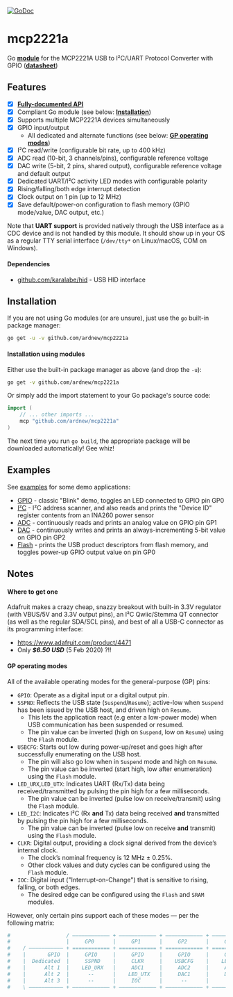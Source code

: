 [![GoDoc][docimg]][docurl]

[docimg]:https://godoc.org/github.com/ardnew/mcp2221a?status.svg
[docurl]:https://godoc.org/github.com/ardnew/mcp2221a

# mcp2221a
Go **[module](https://blog.golang.org/using-go-modules)** for the MCP2221A USB to I²C/UART Protocol Converter with GPIO (**[datasheet](http://ww1.microchip.com/downloads/en/DeviceDoc/20005565B.pdf)**)

## Features
- [x] **[Fully-documented API](https://godoc.org/github.com/ardnew/mcp2221a)**
- [x] Compliant Go module (see below: **[Installation](#installation)**)
- [x] Supports multiple MCP2221A devices simultaneously
- [x] GPIO input/output
   - All dedicated and alternate functions (see below: **[GP operating modes](#gp-operating-modes)**)
- [x] I²C read/write (configurable bit rate, up to 400 kHz)
- [x] ADC read (10-bit, 3 channels/pins), configurable reference voltage
- [x] DAC write (5-bit, 2 pins, shared output), configurable reference voltage and default output
- [x] Dedicated UART/I²C activity LED modes with configurable polarity
- [x] Rising/falling/both edge interrupt detection
- [x] Clock output on 1 pin (up to 12 MHz)
- [x] Save default/power-on configuration to flash memory (GPIO mode/value, DAC output, etc.)

Note that **UART support** is provided natively through the USB interface as a CDC device and is not handled by this module. It should show up in your OS as a regular TTY serial interface (`/dev/tty*` on Linux/macOS, COM on Windows).

#### Dependencies
- [github.com/karalabe/hid](https://github.com/karalabe/hid) - USB HID interface

## Installation
If you are not using Go modules (or are unsure), just use the `go` built-in package manager:
```sh
go get -u -v github.com/ardnew/mcp2221a
```

#### Installation using modules
Either use the built-in package manager as above (and drop the `-u`):
```sh
go get -v github.com/ardnew/mcp2221a
```

Or simply add the import statement to your Go package's source code:
```go
import (
	// ... other imports ...
	mcp "github.com/ardnew/mcp2221a"
)
```
The next time you run `go build`, the appropriate package will be downloaded automatically! Gee whiz!

## Examples
See [examples](examples) for some demo applications:
- [GPIO](examples/gpio/main.go) - classic "Blink" demo, toggles an LED connected to GPIO pin GP0
- [I²C](examples/i2c/main.go) - I²C address scanner, and also reads and prints the "Device ID" register contents from an INA260 power sensor
- [ADC](examples/adc/main.go) - continuously reads and prints an analog value on GPIO pin GP1
- [DAC](examples/dac/main.go) - continuously writes and prints an always-incrementing 5-bit value on GPIO pin GP2
- [Flash](examples/flash/main.go) - prints the USB product descriptors from flash memory, and toggles power-up GPIO output value on pin GP0

## Notes
#### Where to get one
Adafruit makes a crazy cheap, snazzy breakout with built-in 3.3V regulator (with VBUS/5V and 3.3V output pins), an I²C Qwiic/Stemma QT connector (as well as the regular SDA/SCL pins), and best of all a USB-C connector as its programming interface:
- https://www.adafruit.com/product/4471
- Only _**$6.50 USD**_ (5 Feb 2020) ?!!

#### GP operating modes
All of the available operating modes for the general-purpose (GP) pins:

- `GPIO`: Operate as a digital input or a digital output pin.
- `SSPND`: Reflects the USB state (`Suspend`/`Resume`); active-low when `Suspend` has been issued by the USB host, and driven high on `Resume`.
   - This lets the application react (e.g enter a low-power mode) when USB communication has been suspended or resumed.
   - The pin value can be inverted (high on `Suspend`, low on `Resume`) using the `Flash` module.
- `USBCFG`: Starts out low during power-up/reset and goes high after successfully enumerating on the USB host.
   - The pin will also go low when in `Suspend` mode and high on `Resume`.
   - The pin value can be inverted (start high, low after enumeration) using the `Flash` module.
- `LED_URX`,`LED_UTX`: Indicates UART (Rx/Tx) data being received/transmitted by pulsing the pin high for a few milliseconds.
   - The pin value can be inverted (pulse low on receive/transmit) using the `Flash` module.
- `LED_I2C`: Indicates I²C (Rx **and** Tx) data being received **and** transmitted by pulsing the pin high for a few milliseconds.
   - The pin value can be inverted (pulse low on receive **and** transmit) using the `Flash` module.
- `CLKR`: Digital output, providing a clock signal derived from the device’s internal clock.
   - The clock’s nominal frequency is 12 MHz ± 0.25%.
   - Other clock values and duty cycles can be configured using the `Flash` module.
- `IOC`: Digital input ("Interrupt-on-Change") that is sensitive to rising, falling, or both edges.
   - The desired edge can be configured using the `Flash` and `SRAM` modules.

However, only certain pins support each of these modes — per the following matrix:
```sh
#                  / ———————————— + ———————————— + ———————————— + ———————————— \
#                  |     GP0      |     GP1      |     GP2      |     GP3      |
#    / ——————————— + ============ + ============ + ============ + ============ +
#    |       GPIO  |     GPIO     |     GPIO     |     GPIO     |     GPIO     |
#    |  Dedicated  |     SSPND    |     CLKR     |    USBCFG    |    LED_I2C   |
#    |      Alt 1  |    LED_URX   |     ADC1     |     ADC2     |     ADC3     |
#    |      Alt 2  |      --      |    LED_UTX   |     DAC1     |     DAC2     |
#    |      Alt 3  |      --      |     IOC      |      --      |      --      |
#    \ ——————————— + ———————————— + ———————————— + ———————————— + ———————————— /
```
